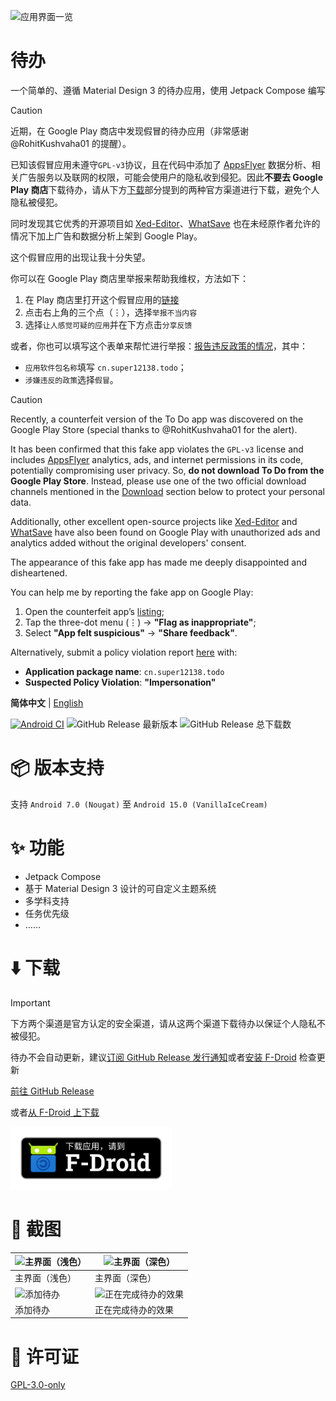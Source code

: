 ![应用界面一览](https://s2.loli.net/2025/02/17/l7soMcfm6HJRg8t.png)
# 待办
一个简单的、遵循 Material Design 3 的待办应用，使用 Jetpack Compose 编写

> [!CAUTION]
> 近期，在 Google Play 商店中发现假冒的待办应用（非常感谢 @RohitKushvaha01 的提醒）。
>
> 已知该假冒应用未遵守`GPL-v3`协议，且在代码中添加了 [AppsFlyer](https://www.appsflyer.com/) 数据分析、相关广告服务以及联网的权限，可能会使用户的隐私收到侵犯。因此**不要去 Google Play 商店**下载待办，请从下方[下载](#️-下载)部分提到的两种官方渠道进行下载，避免个人隐私被侵犯。
>
> 同时发现其它优秀的开源项目如 [Xed-Editor](https://github.com/Xed-Editor/Xed-Editor)、[WhatSave](https://github.com/mardous/WhatSave) 也在未经原作者允许的情况下加上广告和数据分析上架到 Google Play。
>
> 这个假冒应用的出现让我十分失望。
>
> 你可以在 Google Play 商店里举报来帮助我维权，方法如下：
> 1. 在 Play 商店里打开这个假冒应用的[链接](https://play.google.com/store/apps/details?id=cn.super12138.todo)
> 2. 点击右上角的三个点（⋮），选择`举报不当内容`
> 3. 选择`让人感觉可疑的应用`并在下方点击`分享反馈`
>
> 或者，你也可以填写这个表单来帮忙进行举报：[报告违反政策的情况](https://support.google.com/googleplay/android-developer/contact/policy_violation_report)，其中：
> - `应用软件包名称`填写 `cn.super12138.todo`；
> - `涉嫌违反的政策`选择`假冒`。

> [!CAUTION]
> Recently, a counterfeit version of the To Do app was discovered on the Google Play Store (special thanks to @RohitKushvaha01 for the alert).
>
> It has been confirmed that this fake app violates the `GPL-v3` license and includes [AppsFlyer](https://www.appsflyer.com/) analytics, ads, and internet permissions in its code, potentially compromising user privacy. So, **do not download To Do from the Google Play Store**. Instead, please use one of the two official download channels mentioned in the [Download](#️-download) section below to protect your personal data.
>
> Additionally, other excellent open-source projects like [Xed-Editor](https://github.com/Xed-Editor/Xed-Editor) and [WhatSave](https://github.com/mardous/WhatSave) have also been found on Google Play with unauthorized ads and analytics added without the original developers' consent.
>
> The appearance of this fake app has made me deeply disappointed and disheartened.
>
> You can help me by reporting the fake app on Google Play:
> 1. Open the counterfeit app’s [listing](https://play.google.com/store/apps/details?id=cn.super12138.todo);
> 2. Tap the three-dot menu (⋮) → **"Flag as inappropriate"**;
> 3. Select **"App felt suspicious"** → **"Share feedback"**.
>  
> Alternatively, submit a policy violation report [here](https://support.google.com/googleplay/android-developer/contact/policy_violation_report) with:
> - **Application package name**: `cn.super12138.todo`
> - **Suspected Policy Violation**: **"Impersonation"**

**简体中文** | [English](https://github.com/Super12138/ToDo/blob/main/README_EN.md)

[![Android CI](https://github.com/Super12138/ToDo/actions/workflows/android_ci.yml/badge.svg)](https://github.com/Super12138/ToDo/actions/workflows/android_ci.yml)
![GitHub Release 最新版本](https://img.shields.io/github/v/release/Super12138/ToDo?style=flat-square)
![GitHub Release 总下载数](https://img.shields.io/github/downloads/Super12138/ToDo/total?style=flat-square)

# 📦 版本支持
支持 `Android 7.0 (Nougat)` 至 `Android 15.0 (VanillaIceCream)`

# ✨ 功能
- Jetpack Compose
- 基于 Material Design 3 设计的可自定义主题系统
- 多学科支持
- 任务优先级
- ……

# ⬇️ 下载
> [!IMPORTANT]
> 下方两个渠道是官方认定的安全渠道，请从这两个渠道下载待办以保证个人隐私不被侵犯。
>
> 待办不会自动更新，建议[订阅 GitHub Release 发行通知](https://docs.github.com/zh/account-and-profile/managing-subscriptions-and-notifications-on-github/setting-up-notifications/configuring-notifications#configuring-your-watch-settings-for-an-individual-repository)或者[安装 F-Droid](https://f-droid.org/) 检查更新

[前往 GitHub Release](https://github.com/Super12138/ToDo/releases/)

或者[从 F-Droid 上下载](https://f-droid.org/packages/cn.super12138.todo)

[<img src="./art/get-it-on-fdroid-zh-cn.png" height="100" />](https://f-droid.org/packages/cn.super12138.todo)

# 📸 截图
| ![主界面（浅色）](https://s2.loli.net/2025/02/17/mDz9jFIHW23YPUK.png) | ![主界面（深色）](https://s2.loli.net/2025/02/17/7ZLoHRifKka93c1.png) |
| --- | --- |
| 主界面（浅色） | 主界面（深色） |
| ![添加待办](https://s2.loli.net/2025/02/17/EwKG36LPftNDyTa.png) | ![正在完成待办的效果](https://s2.loli.net/2025/02/17/UFna9tvRkAphrIS.png) |
| 添加待办 | 正在完成待办的效果 |


# 📃 许可证
[GPL-3.0-only](https://github.com/Super12138/ToDo/blob/main/LICENSE)
